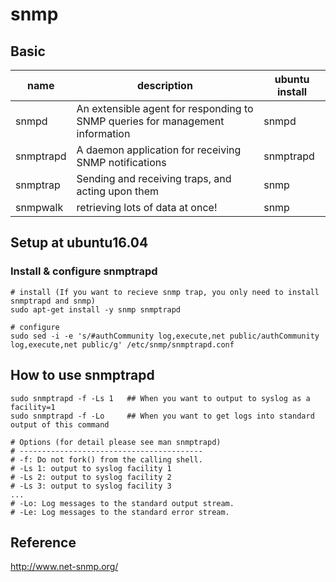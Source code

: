 # snmp

## Basic

| name | description | ubuntu install |
----|----|----
| snmpd | An extensible agent for responding to SNMP queries for management information | snmpd |
| snmptrapd | A daemon application for receiving SNMP notifications | snmptrapd |
| snmptrap | Sending and receiving traps, and acting upon them | snmp |
| snmpwalk | retrieving lots of data at once! | snmp |

## Setup at ubuntu16.04

### Install & configure snmptrapd

```
# install (If you want to recieve snmp trap, you only need to install snmptrapd and snmp)
sudo apt-get install -y snmp snmptrapd

# configure
sudo sed -i -e 's/#authCommunity log,execute,net public/authCommunity log,execute,net public/g' /etc/snmp/snmptrapd.conf
```

## How to use snmptrapd
```
sudo snmptrapd -f -Ls 1   ## When you want to output to syslog as a facility=1
sudo snmptrapd -f -Lo     ## When you want to get logs into standard output of this command

# Options (for detail please see man snmptrapd)
# -----------------------------------------
# -f: Do not fork() from the calling shell.
# -Ls 1: output to syslog facility 1
# -Ls 2: output to syslog facility 2
# -Ls 3: output to syslog facility 3
...
# -Lo: Log messages to the standard output stream.
# -Le: Log messages to the standard error stream.
```

## Reference
http://www.net-snmp.org/
